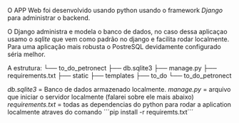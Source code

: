 O APP Web foi desenvolvido usando python usando o framework *Django* para administrar o backend.

O Django administra e modela o banco de dados, no caso dessa aplicaçao usamo o *sqlite* que vem como padrão no django e facilita rodar localmente.
Para uma aplicação mais robusta o PostreSQL devidamente configurado séria melhor.

A estrutura:
└── to_do_petronect
    ├── db.sqlite3
    ├── manage.py
    ├── requirements.txt
    ├── static
    ├── templates
    ├── to_do
    └── to_do_petronect

*db.sqlite3* = Banco de dados armazenado localmente.
*manage.py* = arquivo que iniciar o servidor localmente (falarei sobre ele mais abaixo)
*requirements.txt* = todas as dependencias do python para rodar a aplication localmente atraves do comando ´´´pip install -r requiremts.txt´´´
